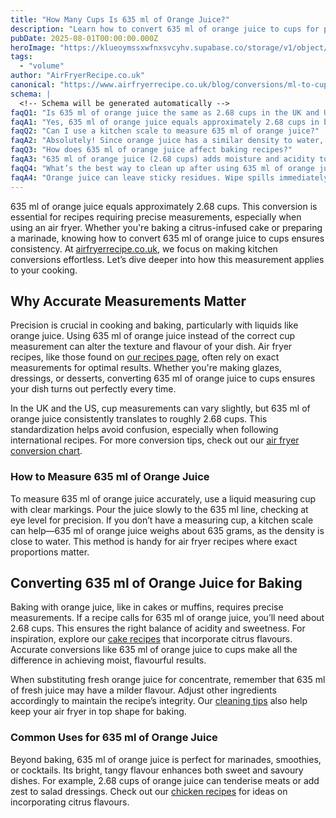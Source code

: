 ```yaml
---
title: "How Many Cups Is 635 ml of Orange Juice?"
description: "Learn how to convert 635 ml of orange juice to cups for perfect baking and cooking measurements every time. Get accurate results now!"
pubDate: 2025-08-01T00:00:00.000Z
heroImage: "https://klueoymssxwfnxsvcyhv.supabase.co/storage/v1/object/public/Shmucket/how-many-cups-is-635-ml-of-orange-juice.webp"
tags:
  - "volume"
author: "AirFryerRecipe.co.uk"
canonical: "https://www.airfryerrecipe.co.uk/blog/conversions/ml-to-cups/how-many-cups-is-635-ml-of-orange-juice"
schema: |
  <!-- Schema will be generated automatically -->
faqQ1: "Is 635 ml of orange juice the same as 2.68 cups in the UK and US?"
faqA1: "Yes, 635 ml of orange juice equals approximately 2.68 cups in both the UK and US. While cup sizes can vary slightly, this conversion is standard for liquid measurements. Always use a liquid measuring cup for accuracy."
faqQ2: "Can I use a kitchen scale to measure 635 ml of orange juice?"
faqA2: "Absolutely! Since orange juice has a similar density to water, 635 ml weighs about 635 grams. A kitchen scale is a great alternative if you don’t have a measuring cup handy. Just ensure the scale is set to grams for precision."
faqQ3: "How does 635 ml of orange juice affect baking recipes?"
faqA3: "635 ml of orange juice (2.68 cups) adds moisture and acidity to baked goods. It’s essential for balancing flavours in cakes, muffins, or glazes. Always measure accurately to avoid altering the recipe’s texture or taste."
faqQ4: "What’s the best way to clean up after using 635 ml of orange juice in cooking?"
faqA4: "Orange juice can leave sticky residues. Wipe spills immediately with a damp cloth. For air fryer baskets, use warm soapy water or our recommended <a href=https://www.airfryerrecipe.co.uk/air-fryer-cleaner>cleaning solutions</a> to maintain hygiene and performance."
---
```

<p>635 ml of orange juice equals approximately 2.68 cups. This conversion is essential for recipes requiring precise measurements, especially when using an air fryer. Whether you're baking a citrus-infused cake or preparing a marinade, knowing how to convert 635 ml of orange juice to cups ensures consistency. At <a href=https://www.airfryerrecipe.co.uk/>airfryerrecipe.co.uk</a>, we focus on making kitchen conversions effortless. Let’s dive deeper into how this measurement applies to your cooking.</p>

<h2>Why Accurate Measurements Matter</h2>
<p>Precision is crucial in cooking and baking, particularly with liquids like orange juice. Using 635 ml of orange juice instead of the correct cup measurement can alter the texture and flavour of your dish. Air fryer recipes, like those found on <a href=https://www.airfryerrecipe.co.uk/recipes>our recipes page</a>, often rely on exact measurements for optimal results. Whether you're making glazes, dressings, or desserts, converting 635 ml of orange juice to cups ensures your dish turns out perfectly every time.</p>

<p>In the UK and the US, cup measurements can vary slightly, but 635 ml of orange juice consistently translates to roughly 2.68 cups. This standardization helps avoid confusion, especially when following international recipes. For more conversion tips, check out our <a href=https://www.airfryerrecipe.co.uk/air-fryer-conversion-chart>air fryer conversion chart</a>.</p>

<h3>How to Measure 635 ml of Orange Juice</h3>
<p>To measure 635 ml of orange juice accurately, use a liquid measuring cup with clear markings. Pour the juice slowly to the 635 ml line, checking at eye level for precision. If you don’t have a measuring cup, a kitchen scale can help—635 ml of orange juice weighs about 635 grams, as the density is close to water. This method is handy for air fryer recipes where exact proportions matter.</p>

<h2>Converting 635 ml of Orange Juice for Baking</h2>
<p>Baking with orange juice, like in cakes or muffins, requires precise measurements. If a recipe calls for 635 ml of orange juice, you’ll need about 2.68 cups. This ensures the right balance of acidity and sweetness. For inspiration, explore our <a href=https://www.airfryerrecipe.co.uk/recipe-category/cakes>cake recipes</a> that incorporate citrus flavours. Accurate conversions like 635 ml of orange juice to cups make all the difference in achieving moist, flavourful results.</p>

<p>When substituting fresh orange juice for concentrate, remember that 635 ml of fresh juice may have a milder flavour. Adjust other ingredients accordingly to maintain the recipe’s integrity. Our <a href=https://www.airfryerrecipe.co.uk/air-fryer-cleaner>cleaning tips</a> also help keep your air fryer in top shape for baking.</p>

<h3>Common Uses for 635 ml of Orange Juice</h3>
<p>Beyond baking, 635 ml of orange juice is perfect for marinades, smoothies, or cocktails. Its bright, tangy flavour enhances both sweet and savoury dishes. For example, 2.68 cups of orange juice can tenderise meats or add zest to salad dressings. Check out our <a href=https://www.airfryerrecipe.co.uk/recipe-category/chicken>chicken recipes</a> for ideas on incorporating citrus flavours.</p>
